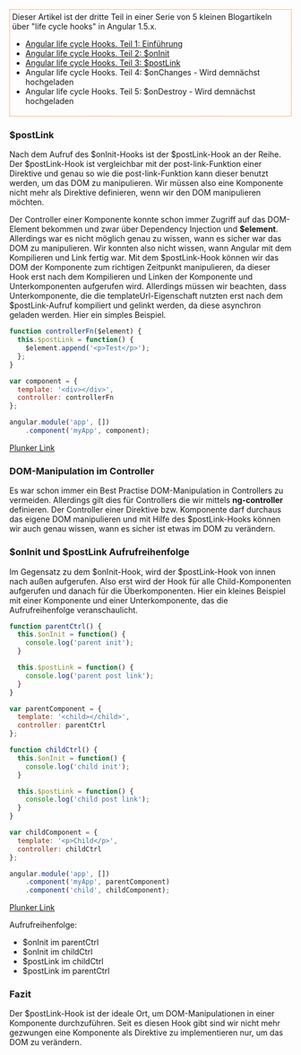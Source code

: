 <aside style="border: 1px dotted #f37726; padding: 4px; margin-bottom: 20px;">
Dieser Artikel ist der dritte Teil in einer Serie von 5 kleinen Blogartikeln über "life cycle hooks" in Angular 1.5.x.

* [Angular life cycle Hooks. Teil 1: Einführung](https://jsperts.de/blog/angularjs_life_cycle_hooks_teil_1_einfuehrung)
* [Angular life cycle Hooks. Teil 2: $onInit](https://jsperts.de/blog/angularjs_life_cycle_hooks_teil_2_oninit)
* [Angular life cycle Hooks. Teil 3: $postLink](https://jsperts.de/blog/angularjs_life_cycle_hooks_teil_3_postlink)
* Angular life cycle Hooks. Teil 4: $onChanges - Wird demnächst hochgeladen
* Angular life cycle Hooks. Teil 5: $onDestroy - Wird demnächst hochgeladen
</aside>

### $postLink

Nach dem Aufruf des $onInit-Hooks ist der $postLink-Hook an der Reihe.
Der $postLink-Hook ist vergleichbar mit der post-link-Funktion einer Direktive und genau so wie die post-link-Funktion kann dieser benutzt werden, um das DOM zu manipulieren.
Wir müssen also eine Komponente nicht mehr als Direktive definieren, wenn wir den DOM manipulieren möchten.

Der Controller einer Komponente konnte schon immer Zugriff auf das DOM-Element bekommen und zwar über Dependency Injection und __$element__.
Allerdings war es nicht möglich genau zu wissen, wann es sicher war das DOM zu manipulieren.
Wir konnten also nicht wissen, wann Angular mit dem Kompilieren und Link fertig war.
Mit dem $postLink-Hook können wir das DOM der Komponente zum richtigen Zeitpunkt manipulieren, da dieser Hook erst nach dem Kompilieren und Linken der Komponente und Unterkomponenten aufgerufen wird.
Allerdings müssen wir beachten, dass Unterkomponente, die die templateUrl-Eigenschaft nutzten erst nach dem $postLink-Aufruf kompiliert und gelinkt werden, da diese asynchron geladen werden.
Hier ein simples Beispiel.

```javascript
function controllerFn($element) {
  this.$postLink = function() {
    $element.append('<p>Test</p>');
  };
}

var component = {
  template: '<div></div>',
  controller: controllerFn
};

angular.module('app', [])
    .component('myApp', component);
```
[Plunker Link](https://plnkr.co/edit/Kdo0FKLMyNQX0gj1A5mY?p=preview)

### DOM-Manipulation im Controller

Es war schon immer ein Best Practise DOM-Manipulation in Controllers zu vermeiden.
Allerdings gilt dies für Controllers die wir mittels __ng-controller__ definieren.
Der Controller einer Direktive bzw. Komponente darf durchaus das eigene DOM manipulieren und mit Hilfe des $postLink-Hooks können wir auch genau wissen, wann es sicher ist etwas im DOM zu verändern.

### $onInit und $postLink Aufrufreihenfolge

Im Gegensatz zu dem $onInit-Hook, wird der $postLink-Hook von innen nach außen aufgerufen.
Also erst wird der Hook für alle Child-Komponenten aufgerufen und danach für die Überkomponenten.
Hier ein kleines Beispiel mit einer Komponente und einer Unterkomponente, das die Aufrufreihenfolge veranschaulicht.

```javascript
function parentCtrl() {
  this.$onInit = function() {
    console.log('parent init');
  }

  this.$postLink = function() {
    console.log('parent post link');
  }
}

var parentComponent = {
  template: '<child></child>',
  controller: parentCtrl
};

function childCtrl() {
  this.$onInit = function() {
    console.log('child init');
  }

  this.$postLink = function() {
    console.log('child post link');
  }
}

var childComponent = {
  template: '<p>Child</p>',
  controller: childCtrl
};

angular.module('app', [])
    .component('myApp', parentComponent)
    .component('child', childComponent);
```
[Plunker Link](https://plnkr.co/edit/GfKlIG0xDHfaYEPM63WF?p=preview)

Aufrufreihenfolge:

* $onInit im parentCtrl
* $onInit im childCtrl
* $postLink im childCtrl
* $postLink im parentCtrl

### Fazit

Der $postLink-Hook ist der ideale Ort, um DOM-Manipulationen in einer Komponente durchzuführen.
Seit es diesen Hook gibt sind wir nicht mehr gezwungen eine Komponente als Direktive zu implementieren nur, um das DOM zu verändern.


